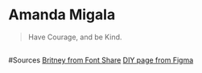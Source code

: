 # Amanda Migala

<blockquote>Have Courage, and be Kind.</blockquote>

## 

<!--
**amigala/amigala** is a ✨ _special_ ✨ repository because its `README.md` (this file) appears on your GitHub profile.

Here are some ideas to get you started:

- 🔭 I’m currently working on ...
- 🌱 I’m currently learning ...
- 👯 I’m looking to collaborate on ...
- 🤔 I’m looking for help with ...
- 💬 Ask me about ...
- 📫 How to reach me: ...
- 😄 Pronouns: ...
- ⚡ Fun fact: ...
-->

#Sources
[Britney from Font Share](https://www.fontshare.com/fonts/britney)
[DIY page from Figma](https://www.figma.com/file/a55FO3JOrkGDMwMjx1fgDr/DIY-Landing-Page?node-id=1%3A5&t=01SsJPkI2h20hOT2-1)
